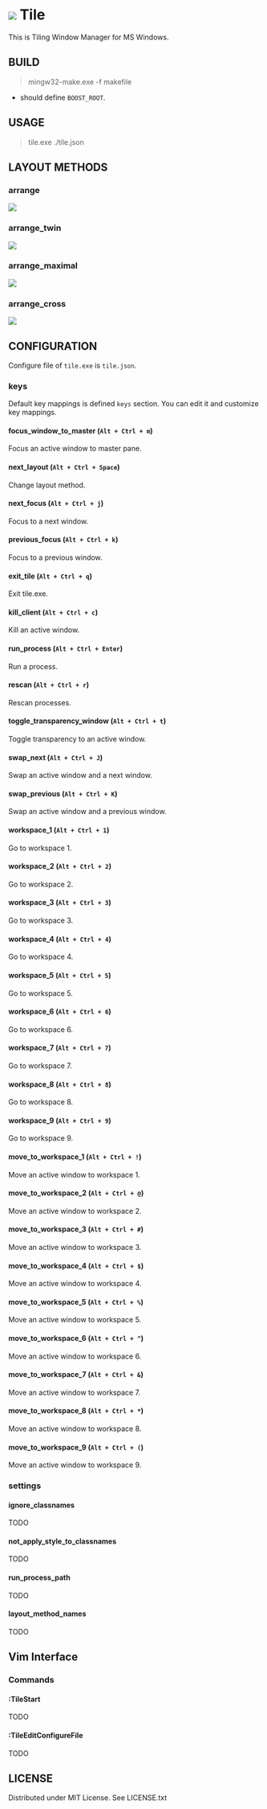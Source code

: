 
# ![](https://raw.github.com/rbtnn/tile/master/images/icon_large.png) Tile

This is Tiling Window Manager for MS Windows.


## BUILD

> mingw32-make.exe -f makefile

* should define `BOOST_ROOT`.


## USAGE

> tile.exe ./tile.json


## LAYOUT METHODS

### arrange

![](https://raw.github.com/rbtnn/tile/master/images/arrange.png)


### arrange\_twin

![](https://raw.github.com/rbtnn/tile/master/images/arrange_twin.png)


### arrange\_maximal

![](https://raw.github.com/rbtnn/tile/master/images/arrange_maximal.png)


### arrange\_cross

![](https://raw.github.com/rbtnn/tile/master/images/arrange_cross.png)


## CONFIGURATION

Configure file of `tile.exe` is `tile.json`.


### keys

Default key mappings is defined `keys` section.
You can edit it and customize key mappings.


#### focus\_window\_to\_master (`Alt + Ctrl + m`)

Focus an active window to master pane.

#### next\_layout (`Alt + Ctrl + Space`)

Change layout method.

#### next\_focus (`Alt + Ctrl + j`)

Focus to a next window.

#### previous\_focus (`Alt + Ctrl + k`)

Focus to a previous window.

#### exit\_tile (`Alt + Ctrl + q`)

Exit tile.exe.

#### kill\_client (`Alt + Ctrl + c`)

Kill an active window.

#### run\_process (`Alt + Ctrl + Enter`)

Run a process.

#### rescan (`Alt + Ctrl + r`)

Rescan processes.

#### toggle\_transparency\_window (`Alt + Ctrl + t`)

Toggle transparency to an active window.

#### swap\_next (`Alt + Ctrl + J`)

Swap an active window and a next window.

#### swap\_previous (`Alt + Ctrl + K`)

Swap an active window and a previous window.

#### workspace\_1 (`Alt + Ctrl + 1`)

Go to workspace 1.

#### workspace\_2 (`Alt + Ctrl + 2`)

Go to workspace 2.

#### workspace\_3 (`Alt + Ctrl + 3`)

Go to workspace 3.

#### workspace\_4 (`Alt + Ctrl + 4`)

Go to workspace 4.

#### workspace\_5 (`Alt + Ctrl + 5`)

Go to workspace 5.

#### workspace\_6 (`Alt + Ctrl + 6`)

Go to workspace 6.

#### workspace\_7 (`Alt + Ctrl + 7`)

Go to workspace 7.

#### workspace\_8 (`Alt + Ctrl + 8`)

Go to workspace 8.

#### workspace\_9 (`Alt + Ctrl + 9`)

Go to workspace 9.

#### move\_to\_workspace\_1 (`Alt + Ctrl + !`)

Move an active window to workspace 1.

#### move\_to\_workspace\_2 (`Alt + Ctrl + @`)

Move an active window to workspace 2.

#### move\_to\_workspace\_3 (`Alt + Ctrl + #`)

Move an active window to workspace 3.

#### move\_to\_workspace\_4 (`Alt + Ctrl + $`)

Move an active window to workspace 4.

#### move\_to\_workspace\_5 (`Alt + Ctrl + %`)

Move an active window to workspace 5.

#### move\_to\_workspace\_6 (`Alt + Ctrl + ^`)

Move an active window to workspace 6.

#### move\_to\_workspace\_7 (`Alt + Ctrl + &`)

Move an active window to workspace 7.

#### move\_to\_workspace\_8 (`Alt + Ctrl + *`)

Move an active window to workspace 8.

#### move\_to\_workspace\_9 (`Alt + Ctrl + (`)

Move an active window to workspace 9.


### settings

#### ignore\_classnames

TODO

#### not\_apply\_style\_to\_classnames

TODO

#### run\_process\_path

TODO

#### layout\_method\_names

TODO


## Vim Interface

### Commands

#### :TileStart

TODO

#### :TileEditConfigureFile

TODO


## LICENSE

Distributed under MIT License. See LICENSE.txt


